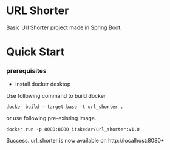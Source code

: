 # URL Shorter
Basic Url Shorter project made in Spring Boot. 

# Quick Start

### prerequisites
* install docker desktop

Use following  command to build docker  
```text
docker build --target base -t url_shorter .
```
or use following pre-existing image.

```text
docker run -p 8080:8080 itskedar/url_shorter:v1.0
```
Success. url_shorter is now available on http://localhost:8080*

